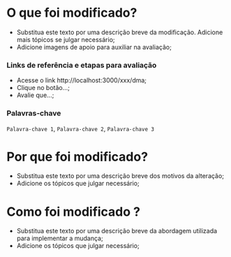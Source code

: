 # O que foi modificado?

- Substitua este texto por uma descrição breve da modificação. Adicione mais tópicos se julgar necessário;
- Adicione imagens de apoio para auxiliar na avaliação;

### Links de referência e etapas para avaliação

- Acesse o link http://localhost:3000/xxx/dma;
- Clique no botão...;
- Avalie que...;

### Palavras-chave

`Palavra-chave 1`, `Palavra-chave 2`, `Palavra-chave 3`

# Por que foi modificado?

- Substitua este texto por uma descrição breve dos motivos da alteração;
- Adicione os tópicos que julgar necessário;

# Como foi modificado ?

- Substitua este texto por uma descrição breve da abordagem utilizada para implementar a mudança;
- Adicione os tópicos que julgar necessário;

